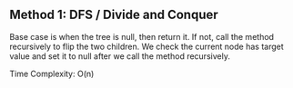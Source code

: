 ## Method 1: DFS / Divide and Conquer

Base case is when the tree is null, then return it. If not, call the method recursively to flip the two children. We check the current node has target value and set it to null after
we call the method recursively. 

Time Complexity: O(n)
